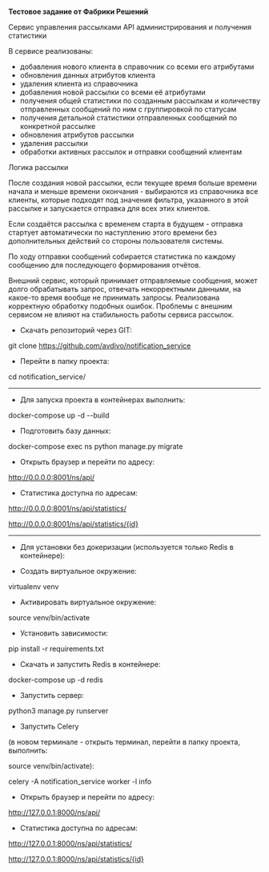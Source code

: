 **Тестовое задание от Фабрики Решений**

Cервис управления рассылками API администрирования и получения статистики

В сервисе реализованы:

- добавления нового клиента в справочник со всеми его атрибутами
- обновления данных атрибутов клиента
- удаления клиента из справочника
- добавления новой рассылки со всеми её атрибутами
- получения общей статистики по созданным рассылкам и количеству отправленных сообщений по ним с группировкой по статусам
- получения детальной статистики отправленных сообщений по конкретной рассылке
- обновления атрибутов рассылки
- удаления рассылки
- обработки активных рассылок и отправки сообщений клиентам

Логика рассылки

После создания новой рассылки, если текущее время больше времени начала и меньше времени окончания - 
выбираются из справочника все клиенты, которые подходят под значения фильтра, указанного 
в этой рассылке и запускается отправка для всех этих клиентов.

Если создаётся рассылка с временем старта в будущем - 
отправка стартует автоматически по наступлению этого времени без дополнительных действий со стороны 
пользователя системы.

По ходу отправки сообщений собирается статистика по каждому сообщению для последующего 
формирования отчётов.

Внешний сервис, который принимает отправляемые сообщения, может долго обрабатывать запрос, 
отвечать некорректными данными, на какое-то время вообще не принимать запросы. 
Реализована корректную обработку подобных ошибок. 
Проблемы с внешним сервисом не влияют на стабильность работы сервиса рассылок.


- Скачать репозиторий через GIT:

git clone https://github.com/avdivo/notification_service

- Перейти в папку проекта:

cd notification_service/

----------------------------------

- Для запуска проекта в контейнерах выполнить:

docker-compose up -d --build

- Подготовить базу данных:

docker-compose exec ns python manage.py migrate

- Открыть браузер и перейти по адресу:

http://0.0.0.0:8001/ns/api/

- Статистика доступна по адресам:

http://0.0.0.0:8001/ns/api/statistics/

http://0.0.0.0:8001/ns/api/statistics/{id}

-------------------------------------------

- Для установки без докеризации (используется только Redis в контейнере):

- Создать виртуальное окружение:

virtualenv venv

- Активировать виртуальное окружение:

source venv/bin/activate

- Установить зависимости:

pip install -r requirements.txt

- Скачать и запустить Redis в контейнере:

docker-compose up -d redis

- Запустить сервер:

python3 manage.py runserver

- Запустить Celery 

(в новом терминале - открыть терминал, перейти в папку проекта, выполнить: 

source venv/bin/activate):

celery -A notification_service worker -l info

- Открыть браузер и перейти по адресу:

http://127.0.0.1:8000/ns/api/

- Статистика доступна по адресам:

http://127.0.0.1:8000/ns/api/statistics/

http://127.0.0.1:8000/ns/api/statistics/{id}